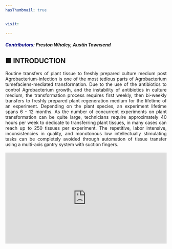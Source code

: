 ```yaml
---
hasThumbnail: true


visit:

---
```

##### <span style="font-weight: bold; color: #000080;">Contributors</span>: <span style="font-style: italic;">Preston Whaley, Austin Townsend</span>

## ■ INTRODUCTION
<div style="text-align: justify;">
Routine transfers of plant tissue to freshly prepared culture medium post Agrobacterium-infection is one of the most tedious parts of Agrobacterium tumefaciens-mediated transformation. Due to the use of the antibiotics to control Agrobacterium growth, and the instability of antibiotics in culture medium, the transformation process requires first weekly, then bi-weekly transfers to freshly prepared plant regeneration medium for the lifetime of an experiment. Depending on the plant species, an experiment lifetime spans 6 - 12 months. As the number of concurrent experiments on plant transformation can be quite large, technicians require approximately 40 hours per week to dedicate to transferring plant tissues, in many cases can reach up to 250 tissues per experiment. The repetitive, labor intensive, inconsistencies in quality, and monotonous low intellectually stimulating tasks can be completely avoided through automation of tissue transfer using a multi-axis gantry system with suction fingers.
</div>

<br>

<div style="position: relative; padding-bottom: 56.25%; height: 0; overflow: hidden;">
  <iframe src="https://docs.google.com/presentation/d/e/2PACX-1vTp7O6DBmkJXBByzGqP2IBV_HiLXVHgiI6jnSd12PJRbj53cYG-AKm1AbPYPWJE0hbXgRVjy0asUj5L/embed?start=false&loop=false&delayms=3000" 
          frameborder="0" 
          style="position: absolute; top: 0; left: 0; width: 100%; height: 100%;" 
          allowfullscreen="true" 
          mozallowfullscreen="true" 
          webkitallowfullscreen="true">
  </iframe>
</div>

